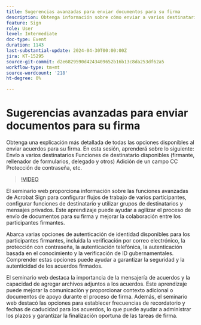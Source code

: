 ```yaml
---
title: Sugerencias avanzadas para enviar documentos para su firma
description: Obtenga información sobre cómo enviar a varios destinatarios Funciones de destinatario disponibles (firmante, rellenador de formularios, delegado y otros) Agregar un campo CC Protección de contraseña y más.
feature: Sign
role: User
level: Intermediate
doc-type: Event
duration: 1143
last-substantial-update: 2024-04-30T00:00:00Z
jira: KT-15295
source-git-commit: d2e6829590d4243409652b16b13c8da253df62a5
workflow-type: tm+mt
source-wordcount: '218'
ht-degree: 0%

---
```



# Sugerencias avanzadas para enviar documentos para su firma

Obtenga una explicación más detallada de todas las opciones disponibles al enviar acuerdos para su firma. En esta sesión, aprenderá sobre lo siguiente: Envío a varios destinatarios Funciones de destinatario disponibles (firmante, rellenador de formularios, delegado y otros) Adición de un campo CC Protección de contraseña, etc.

>[!VIDEO](https://video.tv.adobe.com/v/3428186/?learn=on)

El seminario web proporciona información sobre las funciones avanzadas de Acrobat Sign para configurar flujos de trabajo de varios participantes, configurar funciones de destinatario y utilizar grupos de destinatarios y mensajes privados. Este aprendizaje puede ayudar a agilizar el proceso de envío de documentos para su firma y mejorar la colaboración entre los participantes firmantes.

Abarca varias opciones de autenticación de identidad disponibles para los participantes firmantes, incluida la verificación por correo electrónico, la protección con contraseña, la autenticación telefónica, la autenticación basada en el conocimiento y la verificación de ID gubernamentales. Comprender estas opciones puede ayudar a garantizar la seguridad y la autenticidad de los acuerdos firmados.

El seminario web destaca la importancia de la mensajería de acuerdos y la capacidad de agregar archivos adjuntos a los acuerdos. Este aprendizaje puede mejorar la comunicación y proporcionar contexto adicional o documentos de apoyo durante el proceso de firma. Además, el seminario web destacó las opciones para establecer frecuencias de recordatorio y fechas de caducidad para los acuerdos, lo que puede ayudar a administrar los plazos y garantizar la finalización oportuna de las tareas de firma.